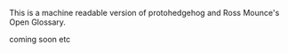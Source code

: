 This is a machine readable version of protohedgehog and Ross Mounce's Open Glossary.

coming soon etc
